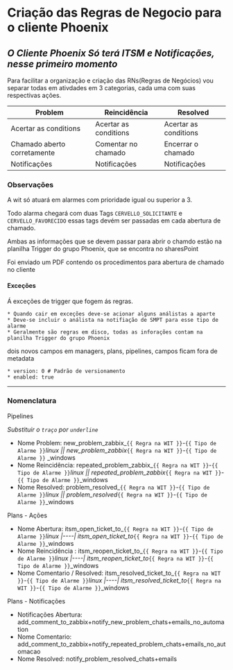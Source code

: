 # Criação das Regras de Negocio para o cliente Phoenix

## _O Cliente Phoenix Só terá ITSM e Notificações, nesse primeiro momento_

Para facilitar a organização e criação das RNs(Regras de Negócios) vou separar todas em ativdades em 3 categorias, cada uma com suas respectivas ações.


| Problem                     | Reincidência          | Resolved              |
| --------------------------- | --------------------- | --------------------- |
| Acertar as conditions       | Acertar as conditions | Acertar as conditions |
| Chamado aberto corretamente | Comentar no chamado   | Encerrar o chamado    |
| Notificações                | Notificações          | Notificações          |

### Observações

<p> A wit só atuará em alarmes com prioridade igual ou superior a 3.</p>

Todo alarma chegará com duas Tags `CERVELLO_SOLICITANTE` e `CERVELLO_FAVORECIDO` essas tags devém ser passadas em cada abertura de chamado.

Ambas as informações que se devem passar para abrir o chamdo estão na planilha Trigger do grupo Phoenix, que se encontra no sharesPoint

Foi enviado um PDF contendo os procedimentos para abertura de chamado no cliente


#### Exceções
Á exceções de trigger que fogem ás regras.

    * Quando cair em exceções deve-se acionar alguns análistas a aparte
    * Deve-se incluir o análista na notifiação de SMPT para esse tipo de alarme
    * Geralmente são regras em disco, todas as inforações contam na planilha Trigger do grupo Phoenix


dois novos campos em managers, plans, pipelines,  campos ficam fora de metadata

    * version: 0 # Padrão de versionamento
    * enabled: true

----

### Nomenclatura

Pipelines

*Substituir o `traço` por `underline`*

- Nome Problem: new_problem_zabbix_`{{ Regra na WIT }}`-`{{ Tipo de Alarme }}`_linux || new_problem_zabbix_`{{ Regra na WIT }}`-`{{ Tipo de Alarme }}` _windows
- Nome Reincidência: repeated_problem_zabbix_`{{ Regra na WIT }}`-`{{ Tipo de Alarme }}`_linux || repeated_problem_zabbix_`{{ Regra na WIT }}`-`{{ Tipo de Alarme }}`_windows
- Nome Resolved: problem_resolved_`{{ Regra na WIT }}`-`{{ Tipo de Alarme }}`_linux || problem_resolved_`{{ Regra na WIT }}`-`{{ Tipo de Alarme }}`_windows


Plans - Ações
    
- Nome Abertura: itsm_open_ticket_to_`{{ Regra na WIT }}`-`{{ Tipo de Alarme }}`_linux |----| itsm_open_ticket_to_`{{ Regra na WIT }}`-`{{ Tipo de Alarme }}`_windows
- Nome Reincidência : itsm_reopen_ticket_to_`{{ Regra na WIT }}`-`{{ Tipo de Alarme }}`_linux |----| itsm_reopen_ticket_to_`{{ Regra na WIT }}`-`{{ Tipo de Alarme }}`_windows
- Nome Comentario / Resolved: itsm_resolved_ticket_to_`{{ Regra na WIT }}`-`{{ Tipo de Alarme }}`_linux |----| itsm_resolved_ticket_to_`{{ Regra na WIT }}`-`{{ Tipo de Alarme }}`_windows

Plans - Notificações
- Notificações Abertura: add_comment_to_zabbix+notify_new_problem_chats+emails_no_automation
- Nome Comentario: add_comment_to_zabbix+notify_repeated_problem_chats+emails_no_automacao
- Nome Resolved: notify_problem_resolved_chats+emails